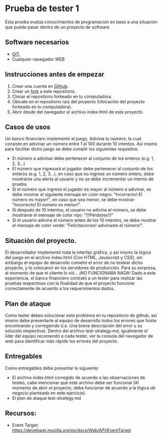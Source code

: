 # Prueba de tester 1
Esta prueba evalúa conocimientos de programación en base a una situación que puede pasar dentro de un proyecto de software.
## Software necesarios
* [GIT](https://git-scm.com/downloads),
* Cualquier navegador WEB
## Instrucciones antes de empezar
1.  Crear una cuenta en [Github](https://git-scm.com/book/es/v2/GitHub-Creaci%C3%B3n-y-configuraci%C3%B3n-de-la-cuenta).
2.  Crear un [fork](https://docs.github.com/es/get-started/quickstart/fork-a-repo) a este repositorio.
3.  Clonar el repositorio forkeado en tu computadora.
4.  Úbicate en el repositorio raíz del proyecto (Ubicación del proyecto forkeado en tu computadora).
5.  Abrir desde del navegador el archivo index.html de este proyecto.
## Casos de usos
Un banco financiero implementó el juego, Adivina tu número, la cual consiste en adivinar un número entre 1 al 100 durante 10 intentos. Así mismo para facilitar dicho juego se debe cumplir los siguientes requisitos:
* El número a adivinar debe pertenecer al conjunto de los enteros (e.g. 1, 2, 3...)
* El número que ingresará el jugador debe pertenecer al conjunto de los enteros (e.g. 1, 2, 3...), en caso que no ingrese un número entero, debe mostrarse una alerta al usuario y no se debe incrementar un intento de prueba.
* Sí el número que ingresó el jugador es mayor al número a adivinar, se debe mostrar el siguiente mensaje en color negro: "Incorrecto! El número es mayor!", en caso que sea menor, se debe mostrar: "Incorrecto! El número es menor!".
* Si después de 10 intentos, el usuario no adivina el número, se debe mostrarse el mensaje de color rojo: "!!!Pérdistes!!!"
* Si el usuario adivina el número antes de los 10 intentos, se debe mostrar el mensaje de color verde: "Felicitaciones! adivinaste el número!".
## Situación del proyecto.
El desarrollador implementó toda la interfaz gráfica, y así mismo la lógica del juego en el archivo index.html (Con HTML, Javascript y CSS), sin embargo el equipo de desarrollo cometió el error de no testear dicho proyecto, y lo colocaron en los servidores de producción. Para su sorpresa, al momento de que el cliente lo vió... ¡NO FUNCIONABA NADA!
Dado a esta experiencia, el banco financiero contrató a un tester para realizar las pruebas respectivas con la finalidad de que el proyecto funcione correctamente de acuerdo a los requerimientos dados.
## Plan de ataque
Como tester debes solucionar este problema en tu repositorio de github, así mismo debe presentarle al equipo de desarrollo todos los errores que fuiste encontrando y corregiendo (i.e. Una breve descripción del error y su solución respectiva). Dentro del archivo test-strategy.md, igualmente el lider del equipo recomendó a cada tester, ver la consola del navegador de web para identificar más rápido los errores del proyecto.
## Entregables
Como entregables debe presentar lo siguiente:
* El archivo index.html corregido de acuerdo a las observaciones de testeo, cabe mencionar que este archivo debe ser funcional (Al momento de abrir el proyecto, debe funcionar de acuerdo a la lógica de negocio planteado en este ejercicio).
* El plan de ataque test-strategy.md
## Recursos:
* Event Target: https://developer.mozilla.org/es/docs/Web/API/EventTarget
